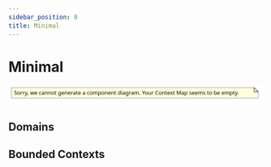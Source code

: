 ```yaml
---
sidebar_position: 0
title: Minimal
---
```


# Minimal

![Minimal](./context-mapMinimal.svg)

## Domains


## Bounded Contexts


